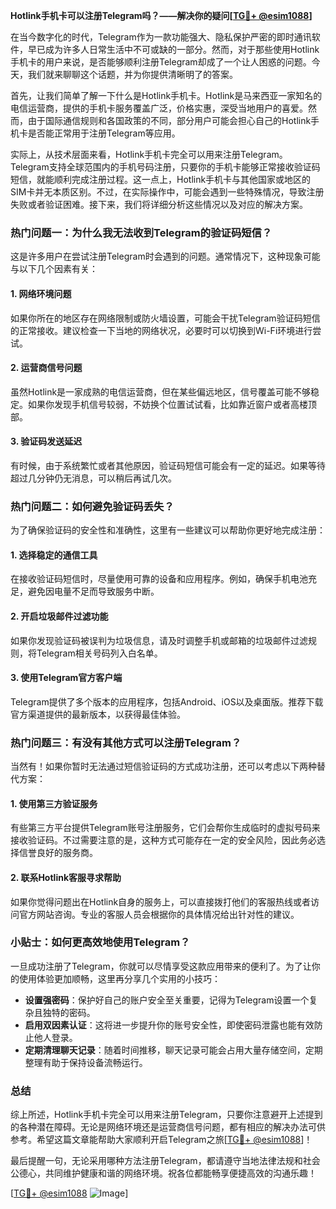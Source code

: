 **Hotlink手机卡可以注册Telegram吗？——解决你的疑问[[TG💪+ @esim1088](https://t.me/s/esim1088)]**

在当今数字化的时代，Telegram作为一款功能强大、隐私保护严密的即时通讯软件，早已成为许多人日常生活中不可或缺的一部分。然而，对于那些使用Hotlink手机卡的用户来说，是否能够顺利注册Telegram却成了一个让人困惑的问题。今天，我们就来聊聊这个话题，并为你提供清晰明了的答案。

首先，让我们简单了解一下什么是Hotlink手机卡。Hotlink是马来西亚一家知名的电信运营商，提供的手机卡服务覆盖广泛，价格实惠，深受当地用户的喜爱。然而，由于国际通信规则和各国政策的不同，部分用户可能会担心自己的Hotlink手机卡是否能正常用于注册Telegram等应用。

实际上，从技术层面来看，Hotlink手机卡完全可以用来注册Telegram。Telegram支持全球范围内的手机号码注册，只要你的手机卡能够正常接收验证码短信，就能顺利完成注册过程。这一点上，Hotlink手机卡与其他国家或地区的SIM卡并无本质区别。不过，在实际操作中，可能会遇到一些特殊情况，导致注册失败或者验证困难。接下来，我们将详细分析这些情况以及对应的解决方案。

### 热门问题一：为什么我无法收到Telegram的验证码短信？

这是许多用户在尝试注册Telegram时会遇到的问题。通常情况下，这种现象可能与以下几个因素有关：

#### 1. **网络环境问题**
   如果你所在的地区存在网络限制或防火墙设置，可能会干扰Telegram验证码短信的正常接收。建议检查一下当地的网络状况，必要时可以切换到Wi-Fi环境进行尝试。

#### 2. **运营商信号问题**
   虽然Hotlink是一家成熟的电信运营商，但在某些偏远地区，信号覆盖可能不够稳定。如果你发现手机信号较弱，不妨换个位置试试看，比如靠近窗户或者高楼顶部。

#### 3. **验证码发送延迟**
   有时候，由于系统繁忙或者其他原因，验证码短信可能会有一定的延迟。如果等待超过几分钟仍无消息，可以稍后再试几次。

### 热门问题二：如何避免验证码丢失？

为了确保验证码的安全性和准确性，这里有一些建议可以帮助你更好地完成注册：

#### 1. **选择稳定的通信工具**
   在接收验证码短信时，尽量使用可靠的设备和应用程序。例如，确保手机电池充足，避免因电量不足而导致服务中断。

#### 2. **开启垃圾邮件过滤功能**
   如果你发现验证码被误判为垃圾信息，请及时调整手机或邮箱的垃圾邮件过滤规则，将Telegram相关号码列入白名单。

#### 3. **使用Telegram官方客户端**
   Telegram提供了多个版本的应用程序，包括Android、iOS以及桌面版。推荐下载官方渠道提供的最新版本，以获得最佳体验。

### 热门问题三：有没有其他方式可以注册Telegram？

当然有！如果你暂时无法通过短信验证码的方式成功注册，还可以考虑以下两种替代方案：

#### 1. **使用第三方验证服务**
   有些第三方平台提供Telegram账号注册服务，它们会帮你生成临时的虚拟号码来接收验证码。不过需要注意的是，这种方式可能存在一定的安全风险，因此务必选择信誉良好的服务商。

#### 2. **联系Hotlink客服寻求帮助**
   如果你觉得问题出在Hotlink自身的服务上，可以直接拨打他们的客服热线或者访问官方网站咨询。专业的客服人员会根据你的具体情况给出针对性的建议。

### 小贴士：如何更高效地使用Telegram？

一旦成功注册了Telegram，你就可以尽情享受这款应用带来的便利了。为了让你的使用体验更加顺畅，这里再分享几个实用的小技巧：

- **设置强密码**：保护好自己的账户安全至关重要，记得为Telegram设置一个复杂且独特的密码。
- **启用双因素认证**：这将进一步提升你的账号安全性，即使密码泄露也能有效防止他人登录。
- **定期清理聊天记录**：随着时间推移，聊天记录可能会占用大量存储空间，定期整理有助于保持设备流畅运行。

### 总结

综上所述，Hotlink手机卡完全可以用来注册Telegram，只要你注意避开上述提到的各种潜在障碍。无论是网络环境还是运营商信号问题，都有相应的解决办法可供参考。希望这篇文章能帮助大家顺利开启Telegram之旅[[TG💪+ @esim1088](https://t.me/s/esim1088)]！

最后提醒一句，无论采用哪种方法注册Telegram，都请遵守当地法律法规和社会公德心，共同维护健康和谐的网络环境。祝各位都能畅享便捷高效的沟通乐趣！

[[TG💪+ @esim1088](https://t.me/s/esim1088) ![Image](https://i.postimg.cc/4NQfJmqS/Snipaste-2025-05-13-00-14-12.png)]